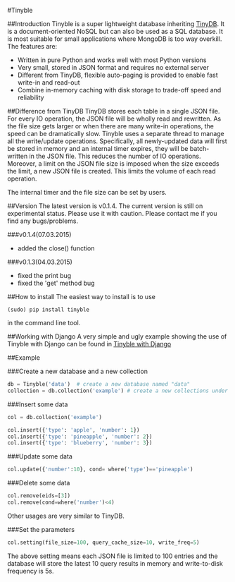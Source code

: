 #Tinyble

##Introduction
Tinyble is a super lightweight database inheriting [TinyDB](https://github.com/msiemens/tinydb). It is a document-oriented NoSQL but can also be used as a SQL database. It is most suitable for small applications where MongoDB is too way overkill.
The features are:

- Written in pure Python and works well with most Python versions
- Very small, stored in JSON format and requires no external server
- Different from TinyDB, flexible auto-paging is provided to enable fast write-in and read-out
- Combine in-memory caching with disk storage to trade-off speed and reliability

##Difference from TinyDB
TinyDB stores each table in a single JSON file. For every IO operation, the JSON file will be wholly read and rewritten. As the file size gets larger or when there are many write-in operations, the speed can be dramatically slow.
Tinyble uses a separate thread to manage all the write/update operations. Specifically, all newly-updated data will first be stored in memory and an internal timer expires, they will be batch-written in the JSON file. This reduces
the number of IO operations. Moreover, a limit on the JSON file size is imposed when the size exceeds the limit, a new JSON file is created. This limits the volume of each read operation.


The internal timer and the file size can be set by users.


##Version
The latest version is v0.1.4. The current version is still on experimental status. Please use it with caution. Please contact me if you find any bugs/problems.

###v0.1.4(07.03.2015)
- added the close() function

###v0.1.3(04.03.2015)
- fixed the print bug
- fixed the 'get' method bug

##How to install
The easiest way to install is to use
```
(sudo) pip install tinyble
```

in the command line tool.  

##Working with Django
A very simple and ugly example showing the use of Tinyble with Django can be found in [Tinyble with Django](https://github.com/StevenSLXie/django_with_tinyble)

##Example

###Create a new database and a new collection 

```Python
db = Tinyble('data')  # create a new database named "data"
collection = db.collection('example') # create a new collections under "data" named "example"


```

###Insert some data
```Python
col = db.collection('example')

col.insert({'type': 'apple', 'number': 1})
col.insert({'type': 'pineapple', 'number': 2})
col.insert({'type': 'blueberry', 'number': 3})


```

###Update some data
```Python
col.update({'number':10}, cond= where('type')=='pineapple')

```

###Delete some data
```Python
col.remove(eids=[3])
col.remove(cond=where('number')<4)

```

Other usages are very similar to TinyDB.


###Set the parameters
```Python
col.setting(file_size=100, query_cache_size=10, write_freq=5)
```

The above setting means each JSON file is limited to 100 entries and the database will store the latest 10 query results in memory and write-to-disk frequency is 5s. 